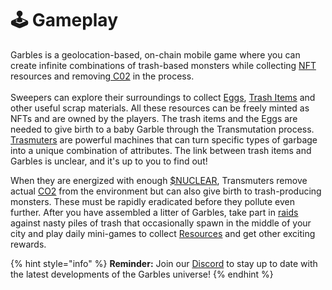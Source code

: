 # 🕹 Gameplay

Garbles is a geolocation-based, on-chain mobile game where you can create infinite combinations of trash-based monsters while collecting [NFT](../resources/nft/) resources and removing[ C02](../game-economy/c02-tokens.md) in the process.\
\
Sweepers can explore their surroundings to collect [Eggs](../resources/nft/eggs.md), [Trash Items](../resources/nft/trash-items.md) and other useful scrap materials. All these resources can be freely minted as NFTs and are owned by the players. The trash items and the Eggs are needed to give birth to a baby Garble through the Transmutation process. [Trasmuters](../resources/equipment/transmuter.md) are powerful machines that can turn specific types of garbage into a unique combination of attributes. The link between trash items and Garbles is unclear, and it's up to you to find out!&#x20;

When they are energized with enough [$NUCLEAR](../resources/#nuclear), Transmuters remove actual [CO2](../game-economy/c02-tokens.md) from the environment but can also give birth to trash-producing monsters. These must be rapidly eradicated before they pollute even further. After you have assembled a litter of Garbles, take part in [raids](raid.md) against nasty piles of trash that occasionally spawn in the middle of your city and play daily mini-games to collect [Resources](../resources/) and get other exciting rewards.&#x20;

{% hint style="info" %}
**Reminder:** Join our [Discord](https://discord.gg/yKvddrZ25u) to stay up to date with the latest developments of the Garbles universe!
{% endhint %}
